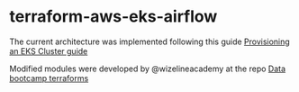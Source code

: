 # terraform-aws-eks-airflow

The current architecture was implemented following this guide [Provisioning an EKS Cluster guide](https://learn.hashicorp.com/terraform/kubernetes/provision-eks-cluster)

Modified modules were developed by @wizelineacademy at the repo [Data bootcamp terraforms](https://github.com/wizelineacademy/data-bootcamp-terraforms)
